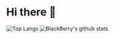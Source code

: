 # Hi there 👋


![Top Langs](https://github-readme-stats.vercel.app/api/top-langs/?username=BlackBerry009&hide=html)
![BlackBerry's github stats](https://github-readme-stats.vercel.app/api?username=BlackBerry009&show_icons=true&count_private=true&line_height=40)
